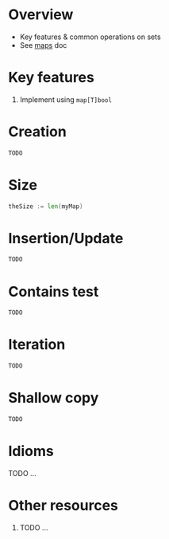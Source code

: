 # Overview
- Key features & common operations on sets
- See [maps](./collections.maps.md) doc


# Key features
1. Implement using `map[T]bool`


# Creation
```go
TODO
```


# Size
```go
theSize := len(myMap)
```


# Insertion/Update
```go
TODO
```

# Contains test
```go
TODO
```


# Iteration
```go
TODO
```


# Shallow copy
```go
TODO
```


# Idioms
TODO ...


# Other resources
1. TODO ...
